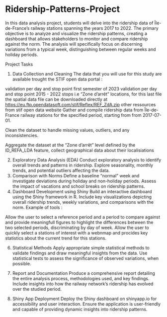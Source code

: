 # Ridership-Patterns-Project

In this data analysis project, students will delve into the ridership data of Île-de-France’s railway stations spanning the years 2017 to 2022. The primary objective is to analyze and visualize the ridership patterns, creating a dashboard that allows stakeholders to monitor and compare ridership against the norm. The analysis will specifically focus on discerning variations from a typical week, distinguishing between regular weeks and holiday periods.

Project Tasks
1. Data Collection and Cleaning
The data that you will use for this study are available trought the STIF open data portal :

validation per day and stop point first semester of 2023
validation per day and stop point 2015 - 2022
stops i.e “Zone d’arrêt” locations, for this last file the spatial data file can be downloaded directly at https://eu.ftp.opendatasoft.com/stif/Reflex/REF_ZdA.zip
other ressources from stif open data website
Gather and compile ridership data from Île-de-France railway stations for the specified period, starting from from 2017-07-01.

Clean the dataset to handle missing values, outliers, and any inconsistencies.

Aggregate the dataset at the “Zone d’arrêt” level defined by the ID_REFA_LDA feature, collect geographical data about their localisiations

2. Exploratory Data Analysis (EDA)
Conduct exploratory analysis to identify overall trends and patterns in ridership.
Explore seasonality, monthly trends, and potential outliers affecting the data.
4. Comparison with Norms
Define a baseline “normal” week and investigate deviations during holiday and non-holiday periods.
Assess the impact of vacations and school breaks on ridership patterns.
5. Dashboard Development using Shiny
Build an interactive dashboard using the Shiny framework in R.
Include key visualizations depicting overall ridership trends, weekly variations, and comparisons with the norm.
Example of tools :

Allow the user to select a reference period and a period to compare against and provide meaningfull figures to highlight the differences between the two selected periods, discriminating by day of week.
Allow the user to quickly select a stations of interest with a webnmap and procides key statistics about the current trend for this stations.

6. Statistical Methods
Apply appropriate simple statistical methods to validate findings and draw meaningful insights from the data.
Use statistical tests to assess the significance of observed variations, when possible.

7. Report and Documentation
Produce a comprehensive report detailing the entire analysis process, methodologies used, and key findings.
Include insights into how the railway network’s ridership has evolved over the studied period.

8. Shiny App Deployment
Deploy the Shiny dashboard on shinyapp.io for accessibility and user interaction.
Ensure the application is user-friendly and capable of providing dynamic insights into ridership patterns.
